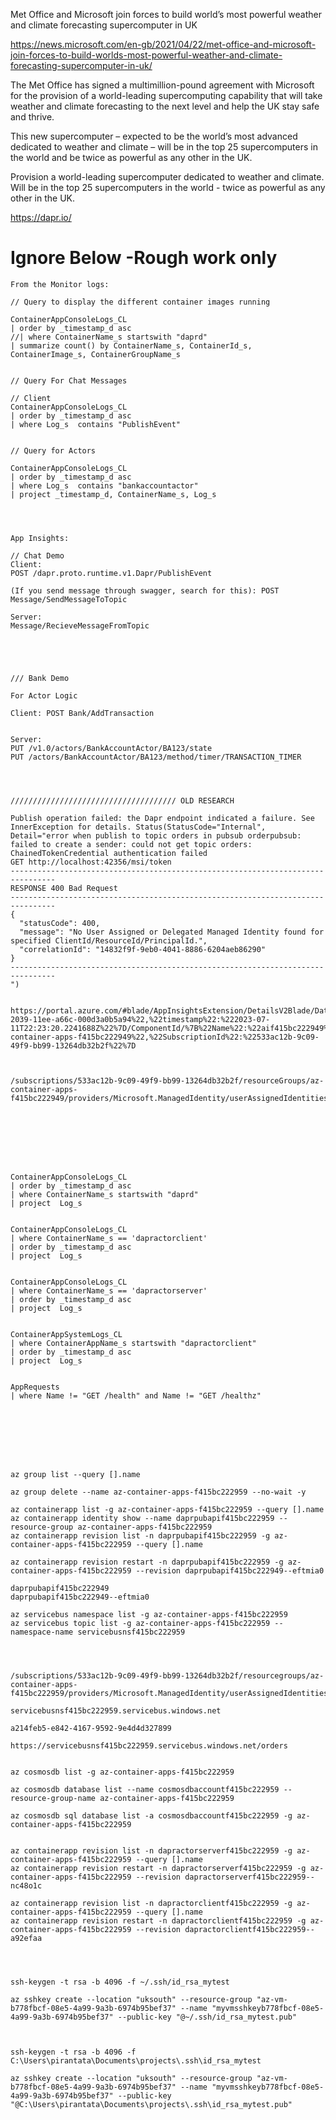 Met Office and Microsoft join forces to build world’s most powerful weather and climate forecasting supercomputer in UK


https://news.microsoft.com/en-gb/2021/04/22/met-office-and-microsoft-join-forces-to-build-worlds-most-powerful-weather-and-climate-forecasting-supercomputer-in-uk/



The Met Office has signed a multimillion-pound agreement with Microsoft for the provision of a world-leading supercomputing capability that will take weather and climate forecasting to the next level and help the UK stay safe and thrive.

This new supercomputer – expected to be the world’s most advanced dedicated to weather and climate – will be in the top 25 supercomputers in the world and be twice as powerful as any other in the UK.



Provision a world-leading supercomputer dedicated to weather and climate.
Will be in the top 25 supercomputers in the world - twice as powerful as any other in the UK.




https://dapr.io/



# Ignore Below -Rough work only

```
From the Monitor logs:

// Query to display the different container images running

ContainerAppConsoleLogs_CL 
| order by _timestamp_d asc
//| where ContainerName_s startswith "daprd"
| summarize count() by ContainerName_s, ContainerId_s, ContainerImage_s, ContainerGroupName_s


// Query For Chat Messages

// Client
ContainerAppConsoleLogs_CL 
| order by _timestamp_d asc
| where Log_s  contains "PublishEvent"


// Query for Actors

ContainerAppConsoleLogs_CL 
| order by _timestamp_d asc
| where Log_s  contains "bankaccountactor"
| project _timestamp_d, ContainerName_s, Log_s




App Insights:

// Chat Demo
Client:
POST /dapr.proto.runtime.v1.Dapr/PublishEvent

(If you send message through swagger, search for this): POST Message/SendMessageToTopic

Server: 
Message/RecieveMessageFromTopic





/// Bank Demo

For Actor Logic

Client: POST Bank/AddTransaction


Server:
PUT /v1.0/actors/BankAccountActor/BA123/state
PUT /actors/BankAccountActor/BA123/method/timer/TRANSACTION_TIMER




///////////////////////////////////// OLD RESEARCH

Publish operation failed: the Dapr endpoint indicated a failure. See InnerException for details. Status(StatusCode="Internal", Detail="error when publish to topic orders in pubsub orderpubsub: failed to create a sender: could not get topic orders: ChainedTokenCredential authentication failed
GET http://localhost:42356/msi/token
--------------------------------------------------------------------------------
RESPONSE 400 Bad Request
--------------------------------------------------------------------------------
{
  "statusCode": 400,
  "message": "No User Assigned or Delegated Managed Identity found for specified ClientId/ResourceId/PrincipalId.",
  "correlationId": "14832f9f-9eb0-4041-8886-6204aeb86290"
}
--------------------------------------------------------------------------------
") 


https://portal.azure.com/#blade/AppInsightsExtension/DetailsV2Blade/DataModel/%7B%22eventId%22:%22b3d99859-2039-11ee-a66c-000d3a0b5a94%22,%22timestamp%22:%222023-07-11T22:23:20.2241688Z%22%7D/ComponentId/%7B%22Name%22:%22aif415bc222949%22,%22ResourceGroup%22:%22az-container-apps-f415bc222949%22,%22SubscriptionId%22:%22533ac12b-9c09-49f9-bb99-13264db32b2f%22%7D



/subscriptions/533ac12b-9c09-49f9-bb99-13264db32b2f/resourceGroups/az-container-apps-f415bc222949/providers/Microsoft.ManagedIdentity/userAssignedIdentities/containerAppIdentityf415bc222949








ContainerAppConsoleLogs_CL
| order by _timestamp_d asc
| where ContainerName_s startswith "daprd"
| project  Log_s


ContainerAppConsoleLogs_CL
| where ContainerName_s == 'dapractorclient'
| order by _timestamp_d asc
| project  Log_s


ContainerAppConsoleLogs_CL
| where ContainerName_s == 'dapractorserver'
| order by _timestamp_d asc
| project  Log_s


ContainerAppSystemLogs_CL
| where ContainerAppName_s startswith "dapractorclient"
| order by _timestamp_d asc
| project  Log_s


AppRequests 
| where Name != "GET /health" and Name != "GET /healthz"








az group list --query [].name

az group delete --name az-container-apps-f415bc222959 --no-wait -y

az containerapp list -g az-container-apps-f415bc222959 --query [].name
az containerapp identity show --name daprpubapif415bc222959 --resource-group az-container-apps-f415bc222959
az containerapp revision list -n daprpubapif415bc222959 -g az-container-apps-f415bc222959 --query [].name

az containerapp revision restart -n daprpubapif415bc222959 -g az-container-apps-f415bc222959 --revision daprpubapif415bc222949--eftmia0

daprpubapif415bc222949
daprpubapif415bc222949--eftmia0

az servicebus namespace list -g az-container-apps-f415bc222959
az servicebus topic list -g az-container-apps-f415bc222959 --namespace-name servicebusnsf415bc222959




/subscriptions/533ac12b-9c09-49f9-bb99-13264db32b2f/resourcegroups/az-container-apps-f415bc222959/providers/Microsoft.ManagedIdentity/userAssignedIdentities/containerAppIdentityf415bc222949

servicebusnsf415bc222959.servicebus.windows.net

a214feb5-e842-4167-9592-9e4d4d327899

https://servicebusnsf415bc222959.servicebus.windows.net/orders


az cosmosdb list -g az-container-apps-f415bc222959

az cosmosdb database list --name cosmosdbaccountf415bc222959 --resource-group-name az-container-apps-f415bc222959

az cosmosdb sql database list -a cosmosdbaccountf415bc222959 -g az-container-apps-f415bc222959


az containerapp revision list -n dapractorserverf415bc222959 -g az-container-apps-f415bc222959 --query [].name
az containerapp revision restart -n dapractorserverf415bc222959 -g az-container-apps-f415bc222959 --revision dapractorserverf415bc222959--nc48o1c

az containerapp revision list -n dapractorclientf415bc222959 -g az-container-apps-f415bc222959 --query [].name
az containerapp revision restart -n dapractorclientf415bc222959 -g az-container-apps-f415bc222959 --revision dapractorclientf415bc222959--a92efaa




ssh-keygen -t rsa -b 4096 -f ~/.ssh/id_rsa_mytest

az sshkey create --location "uksouth" --resource-group "az-vm-b778fbcf-08e5-4a99-9a3b-6974b95bef37" --name "myvmsshkeyb778fbcf-08e5-4a99-9a3b-6974b95bef37" --public-key "@~/.ssh/id_rsa_mytest.pub"



ssh-keygen -t rsa -b 4096 -f C:\Users\pirantata\Documents\projects\.ssh\id_rsa_mytest

az sshkey create --location "uksouth" --resource-group "az-vm-b778fbcf-08e5-4a99-9a3b-6974b95bef37" --name "myvmsshkeyb778fbcf-08e5-4a99-9a3b-6974b95bef37" --public-key "@C:\Users\pirantata\Documents\projects\.ssh\id_rsa_mytest.pub"
```
